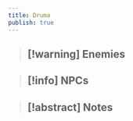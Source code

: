 ```yaml
---
title: Druma
publish: true
---
```

> [!warning] Enemies
> - 

> [!info] NPCs
> - 

> [!abstract] Notes
> - 
